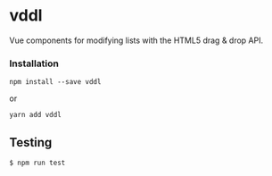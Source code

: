 # vddl

Vue components for modifying lists with the HTML5 drag & drop API.

### Installation
```
npm install --save vddl
```

or

```
yarn add vddl
```

## Testing

``` bash
$ npm run test
```